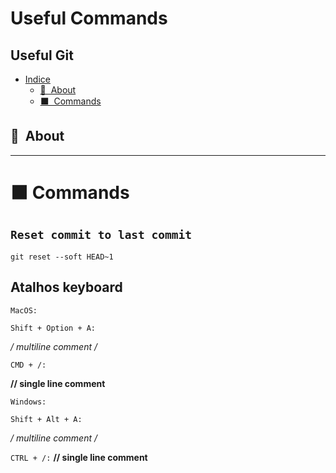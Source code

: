 # Useful Commands

## Useful Git

- [Indice](#indice)
  - [🔖&nbsp; About](#-abaut)
  - [⬛&nbsp; Commands](#-commands)

## 🔖&nbsp; About


----

# ⬛ Commands

## `Reset commit to last commit`
```
git reset --soft HEAD~1
```

## Atalhos keyboard

`MacOS:`
```
Shift + Option + A:
```

**/* multiline comment */**

```
CMD + /:
```
**// single line comment**

`Windows:`
```
Shift + Alt + A:
```
 **/* multiline comment */**

```CTRL + /:```
**// single line comment**


